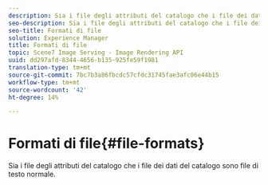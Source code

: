 ```yaml
---
description: Sia i file degli attributi del catalogo che i file dei dati del catalogo sono file di testo normale.
seo-description: Sia i file degli attributi del catalogo che i file dei dati del catalogo sono file di testo normale.
seo-title: Formati di file
solution: Experience Manager
title: Formati di file
topic: Scene7 Image Serving - Image Rendering API
uuid: dd297afd-8344-4656-b135-925fe59f1981
translation-type: tm+mt
source-git-commit: 7bc7b3a86fbcdc57cfdc31745fae3afc06e44b15
workflow-type: tm+mt
source-wordcount: '42'
ht-degree: 14%

---
```



# Formati di file{#file-formats}

Sia i file degli attributi del catalogo che i file dei dati del catalogo sono file di testo normale.

